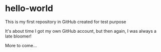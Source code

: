 # hello-world
This is my first repository in GitHub created for test purpose

It's about time I got my own GitHub account, but then again, I was always a late bloomer!

More to come...
